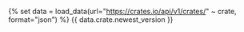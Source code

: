 {% set data = load_data(url="https://crates.io/api/v1/crates/" ~ crate, format="json") %}
{{ data.crate.newest_version }}